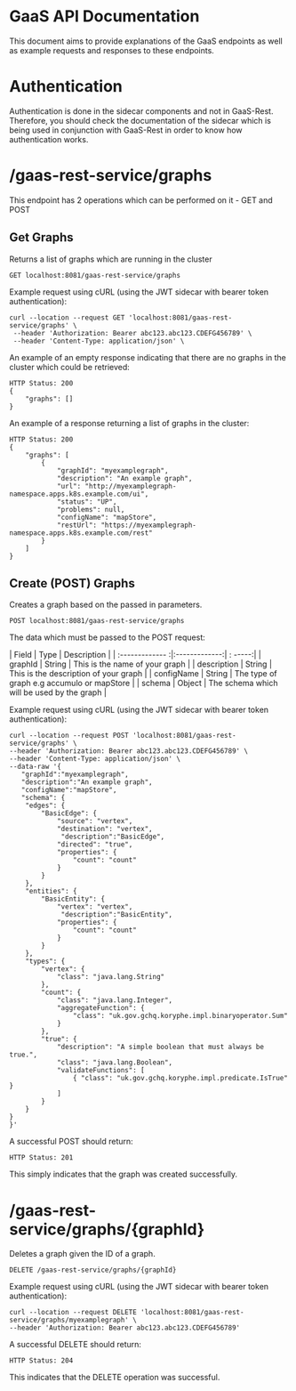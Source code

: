 GaaS API Documentation
=======================

This document aims to provide explanations of the GaaS endpoints as well as example requests and responses to these endpoints.

# Authentication

Authentication is done in the sidecar components and not in GaaS-Rest. Therefore, you should check the documentation of the sidecar
which is being used in conjunction with GaaS-Rest in order to know how authentication works. 

# /gaas-rest-service/graphs
This endpoint has 2 operations which can be performed on it - GET and POST

## Get Graphs
Returns a list of graphs which are running in the cluster

`GET localhost:8081/gaas-rest-service/graphs`

Example request using cURL (using the JWT sidecar with bearer token authentication):
```
curl --location --request GET 'localhost:8081/gaas-rest-service/graphs' \
 --header 'Authorization: Bearer abc123.abc123.CDEFG456789' \
 --header 'Content-Type: application/json' \
```

An example of an empty response indicating that there are no graphs in the cluster which could be retrieved: 
```
HTTP Status: 200
{
    "graphs": []
}
```

An example of a response returning a list of graphs in the cluster:

```
HTTP Status: 200
{
    "graphs": [
        {
            "graphId": "myexamplegraph",
            "description": "An example graph",
            "url": "http://myexamplegraph-namespace.apps.k8s.example.com/ui",
            "status": "UP",
            "problems": null,
            "configName": "mapStore",
            "restUrl": "https://myexamplegraph-namespace.apps.k8s.example.com/rest"
        }
    ]
}
```

## Create (POST) Graphs
Creates a graph based on the passed in parameters. 

`POST localhost:8081/gaas-rest-service/graphs`

The data which must be passed to the POST request:

| Field          | Type           |  Description   | 
| :------------- :|:-------------:| : -----:|
| graphId        | String         |  This is the name of your graph                 | 
| description    | String         |   This is the description of your graph         |
| configName     | String         |    The type of graph e.g accumulo or mapStore   |
| schema         | Object         |    The schema which will be used by the graph   |

Example request using cURL (using the JWT sidecar with bearer token authentication):
```
curl --location --request POST 'localhost:8081/gaas-rest-service/graphs' \
--header 'Authorization: Bearer abc123.abc123.CDEFG456789' \
--header 'Content-Type: application/json' \
--data-raw '{
   "graphId":"myexamplegraph",
   "description":"An example graph",
   "configName":"mapStore",
   "schema": {
    "edges": {
        "BasicEdge": {
            "source": "vertex",
            "destination": "vertex",
             "description":"BasicEdge",
            "directed": "true",
            "properties": {
                "count": "count"
            }
        }
    },
    "entities": {
        "BasicEntity": {
            "vertex": "vertex",
             "description":"BasicEntity",
            "properties": {
                "count": "count"
            }
        }
    },
    "types": {
        "vertex": {
            "class": "java.lang.String"
        },
        "count": {
            "class": "java.lang.Integer",
            "aggregateFunction": {
                "class": "uk.gov.gchq.koryphe.impl.binaryoperator.Sum"
            }
        },
        "true": {
            "description": "A simple boolean that must always be true.",
            "class": "java.lang.Boolean",
            "validateFunctions": [
                { "class": "uk.gov.gchq.koryphe.impl.predicate.IsTrue" }
            ]
        }
    }
}
}'
```

A successful POST should return:

```
HTTP Status: 201
```

This simply indicates that the graph was created successfully. 

# /gaas-rest-service/graphs/{graphId}

Deletes a graph given the ID of a graph.

`DELETE /gaas-rest-service/graphs/{graphId}`

Example request using cURL (using the JWT sidecar with bearer token authentication):

```
curl --location --request DELETE 'localhost:8081/gaas-rest-service/graphs/myexamplegraph' \
--header 'Authorization: Bearer abc123.abc123.CDEFG456789'
```

A successful DELETE should return:

```
HTTP Status: 204
```

This indicates that the DELETE operation was successful. 